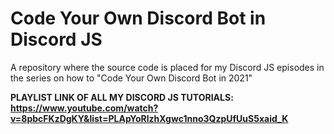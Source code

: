 # Code Your Own Discord Bot in Discord JS
A repository where the source code is placed for my Discord JS episodes in the series on how to "Code Your Own Discord Bot in 2021"

**PLAYLIST LINK OF ALL MY DISCORD JS TUTORIALS: https://www.youtube.com/watch?v=8pbcFKzDgKY&list=PLApYoRlzhXgwc1nno3QzpUfUuS5xaid_K**
